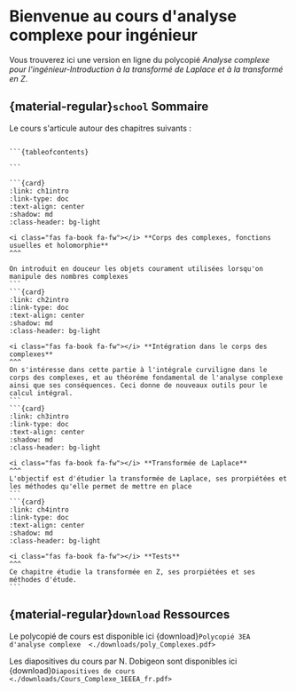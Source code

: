 # Bienvenue au cours d'analyse complexe pour ingénieur

Vous trouverez ici une version en ligne du polycopié *Analyse complexe pour l'ingénieur-Introduction à la transformé de Laplace et à la transformé en Z*.


## {material-regular}`school` Sommaire

Le cours s'articule autour des chapitres suivants :
````{admonition} Sommaire

```{tableofcontents}
    
```
````
````{card-carousel} 3
```{card} 
:link: ch1intro
:link-type: doc
:text-align: center 
:shadow: md 
:class-header: bg-light

<i class="fas fa-book fa-fw"></i> **Corps des complexes, fonctions usuelles et holomorphie**
^^^

On introduit en douceur les objets courament utilisées lorsqu'on manipule des nombres complexes
```
```{card} 
:link: ch2intro
:link-type: doc
:text-align: center 
:shadow: md 
:class-header: bg-light

<i class="fas fa-book fa-fw"></i> **Intégration dans le corps des complexes**
^^^
On s'intéresse dans cette partie à l'intégrale curviligne dans le corps des complexes, et au théoréme fondamental de l'analyse complexe ainsi que ses conséquences. Ceci donne de nouveaux outils pour le calcul intégral.
```
```{card} 
:link: ch3intro
:link-type: doc
:text-align: center 
:shadow: md 
:class-header: bg-light

<i class="fas fa-book fa-fw"></i> **Transformée de Laplace**
^^^
L'objectif est d'étudier la transformée de Laplace, ses prorpiétées et les méthodes qu'elle permet de mettre en place
```
```{card} 
:link: ch4intro
:link-type: doc
:text-align: center 
:shadow: md 
:class-header: bg-light

<i class="fas fa-book fa-fw"></i> **Tests**
^^^
Ce chapitre étudie la transformée en Z, ses prorpiétées et ses méthodes d'étude.
```

````

## {material-regular}`download` Ressources

<i class="fas fa-file-pdf" style="color: red;"></i> Le polycopié de cours est disponible ici  {download}`Polycopié 3EA d'analyse complexe  <./downloads/poly_Complexes.pdf>`

<i class="fas fa-file-pdf" style="color: red;"></i> Les diapositives du cours par N. Dobigeon sont disponibles ici   {download}`Diapositives de cours <./downloads/Cours_Complexe_1EEEA_fr.pdf>`









